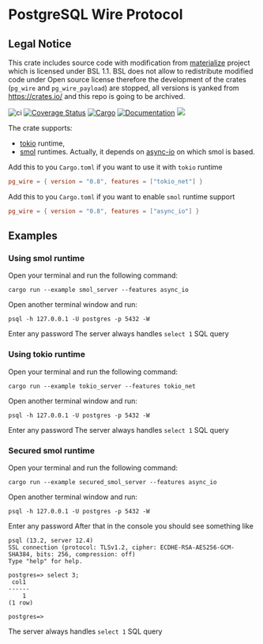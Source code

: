 # PostgreSQL Wire Protocol

## Legal Notice

This crate includes source code with modification from [materialize](https://github.com/MaterializeInc/materialize) project which is licensed under BSL 1.1.
BSL does not allow to redistribute modified code under Open source license therefore the development of the crates (`pg_wire` and `pg_wire_payload`) are stopped,
all versions is yanked from https://crates.io/ and this repo is going to be archived.

![ci](https://github.com/alex-dukhno/pg_wire/workflows/ci/badge.svg)
[![Coverage Status](https://coveralls.io/repos/github/alex-dukhno/pg_wire/badge.svg?branch=main)](https://coveralls.io/github/alex-dukhno/pg_wire?branch=main)
[![Cargo](https://img.shields.io/crates/v/pg_wire.svg)](https://crates.io/crates/pg_wire)
[![Documentation](https://docs.rs/pg_wire/badge.svg)](https://docs.rs/pg_wire)
<a href="https://discord.gg/PUcTcfU"><img src="https://img.shields.io/discord/509773073294295082.svg?logo=discord"></a>

The crate supports:
 * [tokio](https://tokio.rs) runtime,
 * [smol](https://github.com/smol-rs/smol) runtimes. Actually, it depends on [async-io](https://github.com/smol-rs/async-io) on which smol is based.

Add this to you `Cargo.toml` if you want to use it with `tokio` runtime
```toml
pg_wire = { version = "0.8", features = ["tokio_net"] }
```

Add this to you `Cargo.toml` if you want to enable `smol` runtime support
```toml
pg_wire = { version = "0.8", features = ["async_io"] }
```

## Examples

### Using smol runtime

Open your terminal and run the following command: 
```shell
cargo run --example smol_server --features async_io
```
Open another terminal window and run:
```shell
psql -h 127.0.0.1 -U postgres -p 5432 -W
```
Enter any password
The server always handles `select 1` SQL query

### Using tokio runtime

Open your terminal and run the following command:
```shell
cargo run --example tokio_server --features tokio_net
```
Open another terminal window and run:
```shell
psql -h 127.0.0.1 -U postgres -p 5432 -W
```
Enter any password
The server always handles `select 1` SQL query

### Secured smol runtime

Open your terminal and run the following command:
```shell
cargo run --example secured_smol_server --features async_io
```
Open another terminal window and run:
```shell
psql -h 127.0.0.1 -U postgres -p 5432 -W
```
Enter any password
After that in the console you should see something like
```shell
psql (13.2, server 12.4)
SSL connection (protocol: TLSv1.2, cipher: ECDHE-RSA-AES256-GCM-SHA384, bits: 256, compression: off)
Type "help" for help.

postgres=> select 3;
 col1
------
    1
(1 row)

postgres=>
```

The server always handles `select 1` SQL query
